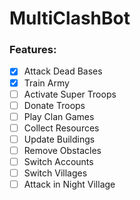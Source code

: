 # MultiClashBot

### Features:

- [x] Attack Dead Bases
- [x] Train Army
- [ ] Activate Super Troops
- [ ] Donate Troops
- [ ] Play Clan Games
- [ ] Collect Resources
- [ ] Update Buildings
- [ ] Remove Obstacles
- [ ] Switch Accounts
- [ ] Switch Villages
- [ ] Attack in Night Village
